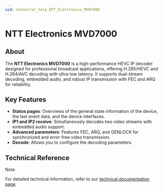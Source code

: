```yaml
---
uid: Connector_help_NTT_Electronics_MVD7000
---
```


# NTT Electronics MVD7000

## About

The **NTT Electronics MVD7000** is a high-performance HEVC IP decoder designed for professional broadcast applications, offering H.265/HEVC and H.264/AVC decoding with ultra-low latency. It supports dual-stream decoding, embedded audio, and robust IP transmission with FEC and ARQ for reliability.

## Key Features

- **Status pages**: Overviews of the general state information of the device, the last event data, and the device interfaces.
- **IP1 and IP2 receive**: Simultaneously decodes two video streams with embedded audio support.
- **Advanced parameters**: Features FEC, ARQ, and GENLOCK for synchronized and error-free video transmission.
- **Decode**: Allows you to configure the decoding parameters.

## Technical Reference

> [!NOTE]
> For detailed technical information, refer to our [technical documentation page](xref:Connector_help_NTT_Electronics_MVD7000_Technical).